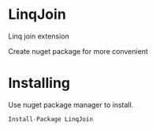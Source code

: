 # LinqJoin
Linq join extension

Create nuget package for more convenient

# Installing
Use nuget package manager to install.

```C#
Install-Package LinqJoin
```
